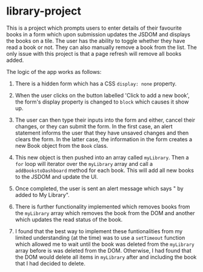 # library-project
This is a project which prompts users to enter details of their favourite books in a form which upon submission updates the JSDOM and displays the books on a tile. The user has the ability to toggle whether they have read a book or not. They can also manually remove a book from the list. The only issue with this project is that a page refresh will remove all books added.

The logic of the app works as follows: 
1. There is a hidden form which has a CSS `display: none` property.

2. When the user clicks on the button labelled 'Click to add a new book', the form's display property is changed to `block` which causes it show up.

3. The user can then type their inputs into the form and either, cancel their changes, or they can submit the form. In the first case, an alert statement informs the user that they have unsaved changes and then clears the form. In the latter case, the information in the form creates a new Book object from the `Book` class.

4. This new object is then pushed into an array called `myLibrary`. Then a `for` loop will iterator over the `myLibrary` array and call a `addBookstoDashboard` method for each book. This will add all new books to the JSDOM and update the UI.

5. Once completed, the user is sent an alert message which says "<nameOfBook> by <author> added to My Library".

6. There is further functionality implemented which removes books from the `myLibrary` array which removes the book from the DOM and another which updates the read status of the book.

7. I found that the best way to implement these funtionalities from my limited understanding (at the time) was to use a `setTimeout` function which allowed me to wait until the book was deleted from the `myLibrary` array before is was deleted from the DOM. Otherwise, I had found that the DOM would delete all items in `myLibrary` after and including the book that I had decided to delete. 
